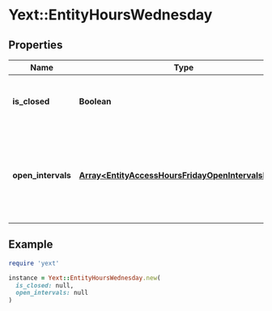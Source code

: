 # Yext::EntityHoursWednesday

## Properties

| Name | Type | Description | Notes |
| ---- | ---- | ----------- | ----- |
| **is_closed** | **Boolean** | Indicates if the hours of operation are \&quot;closed\&quot; on Wednesday.  Filtering Type: &#x60;boolean&#x60; | [optional] |
| **open_intervals** | [**Array&lt;EntityAccessHoursFridayOpenIntervalsInner&gt;**](EntityAccessHoursFridayOpenIntervalsInner.md) | Contains the time intervals for which the Entity is open on Wednesday. Note that if isClosed is set to true, \&quot;openIntervals\&quot; cannot be provided in an update.  Filtering Type: &#x60;list of object&#x60; | [optional] |

## Example

```ruby
require 'yext'

instance = Yext::EntityHoursWednesday.new(
  is_closed: null,
  open_intervals: null
)
```

